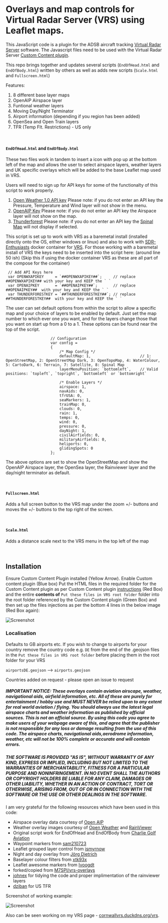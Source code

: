 # Overlays and map controls for Virtual Radar Server (VRS) using Leaflet maps.

This JavaScript code is a plugin for the ADSB aircraft tracking [Virtual Radar Server](http://www.virtualradarserver.co.uk) software. The Javascript files need to be used with the Virtual Radar Server [Custom Content plugin](http://www.virtualradarserver.co.uk/Documentation/CustomContent/Default.aspx).

This repo brings together and updates several scripts (`EndOfHead.html` and `EndOfBody.html`) written by others as well as adds new scripts (`Scale.html` and `Fullscreen.html`)  

Features:
1) 8 different base layer maps
2) OpenAIP Airspace layer
3) Funtional weather layers
4) Moving Day/Night Terminator
5) Airport information (depending if you region has been added)
6) OpenSea and Open Train layers
7) TFR (Temp Flt. Restrictions) - US only

&nbsp; 

#### `EndOfHead.html` and `EndOfBody.html`

These two files work in tandem to insert a icon with pop up at the bottom left of the map and allows the user to select airspace layers, weather layers and UK specific overlays which will be added to the base Leaflet map used in VRS.

Users will need to sign up for API keys for some of the functionalty of this script to work properly.
1) [Open Weather 1.0 API key](https://openweathermap.org/api/weathermaps) Please note: if you do not enter an API key the Pressure, Temperature and Wind layer will not show in the menu.
2) [OpenAIP Key](https://www.openaip.net/) Please note: if you do not enter an API key the Airspace layer will not show on the map.
3) [Thunderforest](https://www.thunderforest.com/) Please note: if you do not enter an API key the [Spinal Map](https://www.thunderforest.com/maps/spinal-map/) will not display if selected.

This script is set up to work with VRS as a baremetal install (installed directly onto the OS, either windows or linux) and also to work with [SDR-Enthusiasts](https://github.com/sdr-enthusiasts) docker container for [VRS](https://github.com/sdr-enthusiasts/docker-virtualradarserver). For those working with a baremetal install of VRS the keys need to be inserted into the script here: (around line 50 ish) (Skip this if using the docker container VRS as these are all part of the compose for the container)

````
 // Add API Keys here
 var OPENWXAPIKEY     = `##OPENWXAPIKEY##`;     // replace ##OPENWXAPIKEY## with your key and KEEP the ` `
 var OPENAIPKEY       = `##OPENAIPKEY##`;       // replace ##OPENAIPKEY##  with your key and KEEP the ` `
 var THUNDERFORESTKEY = `##THUNDERFORESTKEY##`; // replace ##THUNDERFORESTKEY##  with your key and KEEP the ` `
````

The user can set default options from within the script to allow a specific map and your choice of layers to be enabled by default. Just set the map number to which ever one you want, and for the layers change those that you want on start up from a 0 to a 1. These options can be found near the top of the script.

````
                    // Configuration
                    var config =
                    {
                        /* Map Config */
                        defaultMap: 1,                      // 1: OpenStreetMap, 2: OpenStreetMap Dark, 3: OpenTopoMap, 4: WaterColour, 5: CartoDark, 6: Terrain, 7: Satellite, 8: Spinal Map
                        layerMenuPosition: `bottomleft`,    // Valid positions: `topleft`, `topright`, `bottomleft` or `bottomright`

                        /* Enable Layers */
                        airspace: 1,
                        navAids: 0,
                        tfrUSA: 0,
                        seaMarkers: 1,
                        trainMap: 0,
                        clouds: 0,
                        rain: 1,
                        temps: 0,
                        wind: 0,
                        pressure: 0,
                        dayNight: 1,
                        civilAirfields: 0,
                        militaryAirfields: 0,
                        heliports: 0,
                        glidingSpots: 0
                    };
````

The above options are set to show the OpenStreetMap and show the OpenAIP Airspace layer, the OpenSea layer, the Rainviewer layer and the day/night terminator as default.  

&nbsp; 

#### `Fullscreen.html`

Adds a full screen button to the VRS map under the zoom +/- buttons and moves the +/- buttons to the top right of the screen.

&nbsp; 

#### `Scale.html`

Adds a distance scale next to the VRS menu in the top left of the map

&nbsp; 

## Installation

Ensure Custom Content Plugin installed (Yellow Arrow). Enable Custom content plugin (Blue box) Put the HTML files in the required folder for the Custom Content plugin as per Custom Content plugin [instructions](https://www.virtualradarserver.co.uk/Documentation/CustomContent/Default.aspx) (Red Box) and the entire __contents of__ `Put these files in VRS root folder` folder into the root folder referenced by the Custom Content plugin (Green Box) and then set up the files injections as per the bottom 4 lines in the below image (Red Box again):

![Screenshot](customcontentoptions2.jpeg)

### Localisation

Defaults to GB airports etc. If you wish to change to airports for your country remove the country code  e.g. `DE` from the end of the .geojson files in the `Put these files in VRS root folder` before placing them in the root folder for your VRS

`airportsDE.geojson` --> `airports.geojson`

Countries added on request - please open an issue to request

##### IMPORTANT NOTICE: These overlays contain aviation airscape, weather, navigational aids, airfield information, etc. All of these are purely for entertainment / hobby use and MUST NEVER be relied upon to any extent for real world aviation / flying. You should always use the latest legal airspace charts and weather information as published by official sources. This is not an official source. By using this code you agree to make users of your webpage aware of this, and agree that the publisher is not responsible for any loss or damage resulting from the use of this code. The airspace charts, navigational aids,aerodrome information, weather, etc will not be 100% complete or accurate and will contain errors.

##### THE SOFTWARE IS PROVIDED "AS IS", WITHOUT WARRANTY OF ANY KIND, EXPRESS OR IMPLIED, INCLUDING BUT NOT LIMITED TO THE WARRANTIES OF MERCHANTABILITY, FITNESS FOR A PARTICULAR PURPOSE AND NONINFRINGEMENT. IN NO EVENT SHALL THE AUTHORS OR COPYRIGHT HOLDERS BE LIABLE FOR ANY CLAIM, DAMAGES OR OTHER LIABILITY, WHETHER IN AN ACTION OF CONTRACT, TORT OR OTHERWISE, ARISING FROM, OUT OF OR IN CONNECTION WITH THE SOFTWARE OR THE USE OR OTHER DEALINGS IN THE SOFTWARE.

I am very grateful for the following resources which have been used in this code:

- Airspace overlay data courtesy of [Open AIP](http://www.openaip.net)
- Weather overlay images courtesy of [Open Weather](https://openweathermap.org) and [RainViewer](https://www.rainviewer.com/)
- Original script work for EndOfHead and EndOfBody from [Charlie Golf Aviation](https://www.youtube.com/channel/UCcy9zUttQEi-yRMEXTtBpRg)
- Waypoint markers from [sam210723](https://github.com/sam210723/vrs-waypoints)
- Leaflet grouped layer control from [ismyrnow](https://github.com/ismyrnow/leaflet-groupedlayercontrol)
- Night and day overlay from [Jörg Dietrich](http://joergdietrich.github.io/Leaflet.Terminator/)
- Baselayer colour filters from [xtk93x](https://github.com/xtk93x/Leaflet.TileLayer.ColorFilter.git)
- Leaflet awesome markers from [Ivoogdt](https://github.com/lvoogdt/Leaflet.awesome-markers)
- forked/copied from [M7SPI/vrs-overlays](https://github.com/M7SPI/vrs-overlays)
- [johnex](https://github.com/Johnex) for tidying the code and proper implimentation of the rainviewer layers
- [dziban](https://github.com/dziban303) for US TFR

Screenshot of working example:

![Screenshot](screenshot.jpeg)

Also can be seen working on my VRS page - [cornwallvrs.duckdns.org/vrs](https://www.cornwallvrs.duckdns.org/vrs).
